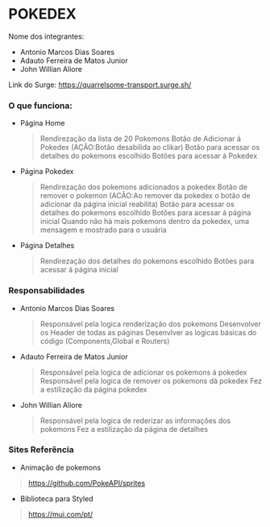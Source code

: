 # POKEDEX

Nome dos integrantes: 
* Antonio Marcos Dias Soares
* Adauto Ferreira de Matos Junior
* John Willian Aliore

Link do Surge: https://quarrelsome-transport.surge.sh/

### O que funciona:
- Página Home 

  > Rendirezação da lista de 20 Pokemons 
  > Botão de Adicionar á Pokedex (AÇÂO:Botão desabilida ao clikar)
  > Botão para acessar os detalhes do pokemons escolhido 
  > Botões para acessar á Pokedex

 
- Página Pokedex 
 
  > Rendirezação dos pokemons adicionados a pokedex
  > Botão de remover o pokemon  (ACÃO:Ao remover da pokedex o botão de adicionar da página inicial reabilita)
  > Botão para acessar os detalhes do pokemons escolhido 
  > Botões para acessar á página inicial
  > Quando não há mais pokemons dentro da pokedex, uma mensagem e mostrado para o usuária


- Página Detalhes 
  

  > Rendirezação dos detalhes do pokemons escolhido
  > Botões para acessar á página inicial

### Responsabilidades 

* Antonio Marcos Dias Soares

  > Responsável pela logica renderização dos pokemons
  > Desenvolver os Header de todas as páginas 
  > Desenvlver as logicas básicas do código (Components,Global e Routers)
  

* Adauto Ferreira de Matos Junior

  > Responsável pela logica de adicionar os pokemons á pokedex
  > Responsável pela logica de remover os pokemons dá pokedex
  > Fez a estilização da página pokedex 

* John Willian Aliore
  
  > Responsável pela logica de rederizar as informações dos pokemons 
  > Fez a estilização da página de detalhes 

 

### Sites Referência 

- Animação de pokemons 

 > https://github.com/PokeAPI/sprites

- Biblioteca para Styled 

 > https://mui.com/pt/

 
